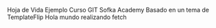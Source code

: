Hoja de Vida Ejemplo
Curso GIT Sofka Academy
Basado en un tema de TemplateFlip
Hola mundo
realizando fetch
